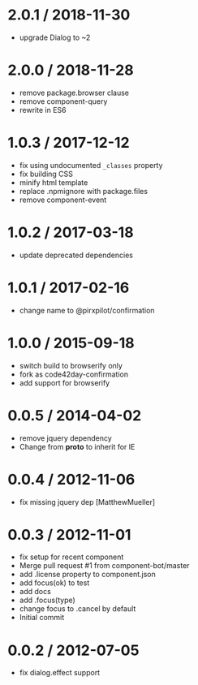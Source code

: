 
2.0.1 / 2018-11-30
==================

 * upgrade Dialog to ~2

2.0.0 / 2018-11-28
==================

 * remove package.browser clause
 * remove component-query
 * rewrite in ES6

1.0.3 / 2017-12-12
==================

 * fix using undocumented `_classes` property
 * fix building CSS
 * minify html template
 * replace .npmignore with package.files
 * remove component-event

1.0.2 / 2017-03-18
==================

 * update deprecated dependencies

1.0.1 / 2017-02-16
==================

 * change name to @pirxpilot/confirmation

1.0.0 / 2015-09-18
==================

 * switch build to browserify only
 * fork as code42day-confirmation
 * add support for browserify

0.0.5 / 2014-04-02
==================

 * remove jquery dependency
 * Change from __proto__ to inherit for IE

0.0.4 / 2012-11-06
==================

  * fix missing jquery dep [MatthewMueller]

0.0.3 / 2012-11-01
==================

  * fix setup for recent component
  * Merge pull request #1 from component-bot/master
  * add .license property to component.json
  * add focus(ok) to test
  * add docs
  * add .focus(type)
  * change focus to .cancel by default
  * Initial commit

0.0.2 / 2012-07-05
==================

  * fix dialog.effect support
